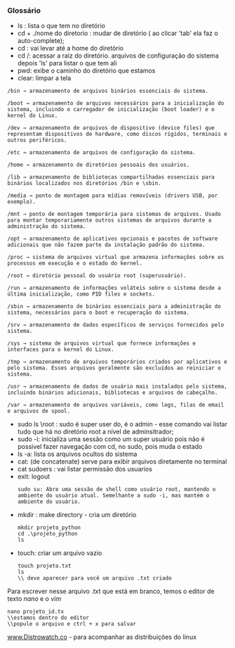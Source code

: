 ### Glossário

* ls : lista o que tem no diretório
* cd + ./nome do diretorio : mudar de diretório ( ao clicar 'tab' ela faz o auto-complete);
* cd : vai levar até a home do diretório
* cd /: acessar a raiz do diretório. arquivos de configuração do sistema depois 'ls' para listar o que tem ali
* pwd: exibe o caminho do diretório que estamos
* clear: limpar a tela

```
/bin → armazenamento de arquivos binários essenciais do sistema.

/boot → armazenamento de arquivos necessários para a inicialização do sistema, incluindo o carregador de inicialização (boot loader) e o kernel do Linux.

/dev → armazenamento de arquivos de dispositivo (device files) que representam dispositivos de hardware, como discos rígidos, terminais e outros periféricos.

/etc → armazenamento de arquivos de configuração do sistema.

/home → armazenamento de diretórios pessoais dos usuários.

/lib → armazenamento de bibliotecas compartilhadas essenciais para binários localizados nos diretórios /bin e \sbin.

/media → ponto de montagem para mídias removíveis (drivers USB, por exemplo).

/mnt → ponto de montagem temporária para sistemas de arquivos. Usado para montar temporariamente outros sistemas de arquivos durante a administração do sistema.

/opt → armazenamento de aplicativos opcionais e pacotes de software adicionais que não fazem parte da instalação padrão do sistema.

/proc → sistema de arquivos virtual que armazena informações sobre os processos em execução e o estado do kernel.

/root → diretório pessoal do usuário root (superusuário).

/run → armazenamento de informações voláteis sobre o sistema desde a última inicialização, como PID files e sockets.

/sbin → armazenamento de binários essenciais para a administração do sistema, necessários para o boot e recuperação do sistema.

/srv → armazenamento de dados específicos de serviços fornecidos pelo sistema.

/sys → sistema de arquivos virtual que fornece informações e interfaces para o kernel do Linux.

/tmp → armazenamento de arquivos temporários criados por aplicativos e pelo sistema. Esses arquivos geralmente são excluídos ao reiniciar o sistema.

/usr → armazenamento de dados de usuário mais instalados pelo sistema, incluindo binários adicionais, bibliotecas e arquivos de cabeçalho.

/var → armazenamento de arquivos variáveis, como logs, filas de email e arquivos de spool.
```
* sudo ls \root : sudo é super user do, é o admin - esse comando vai listar tudo que há no diretório root a nível de adminsitrador;
* sudo -i: inicializa uma sessão como um super usuário pois não é possivel fazer navegação com cd, no sudo, pois muda o estado
* ls -a: lista os arquivos ocultos do sistema
* cat: (de concatenate) serve para exibir arquivos diretamente no terminal
* cat sudoers : vai listar permissão dos usuarios
* exit: logout
  ```
  sudo su: Abre uma sessão de shell como usuário root, mantendo o ambiente do usuário atual. Semelhante a sudo -i, mas mantém o ambiente do usuário.
  ```
* mkdir : make directory - cria um diretório
  ```
  mkdir projeto_python
  cd .\projeto_python
  ls
  ```
* touch: criar um arquivo vazio
  ```
  touch projeto.txt
  ls
  \\ deve aparecer para você um arquivo .txt criado
  ```
Para escrever nesse arquivo .txt que está em branco, temos o editor de texto *nano* e o *vim*
```
nano projeto_id.tx
\\estamos dentro do editor
\\popule o arquivo e ctrl + x para salvar
```
www.Distrowatch.co - para acompanhar as distribuições do linux
